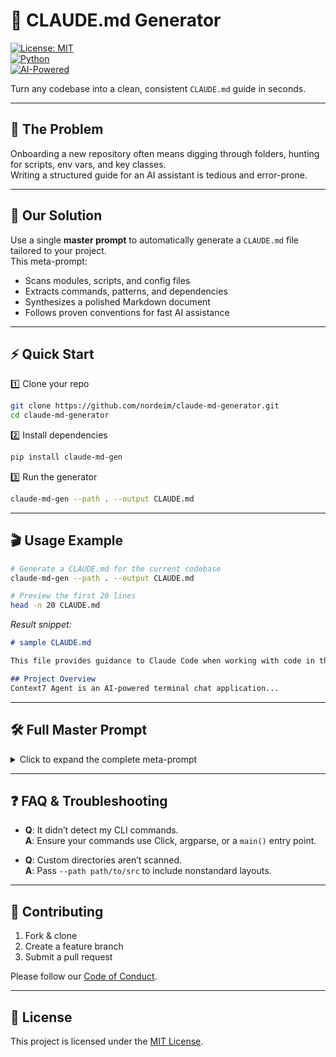# 📄 CLAUDE.md Generator

[![License: MIT](https://img.shields.io/badge/License-MIT-blue.svg)](LICENSE)  
[![Python](https://img.shields.io/badge/Python-3.8%2B-green.svg)]()  
[![AI-Powered](https://img.shields.io/badge/AI-Powered-Yes-orange.svg)]()

Turn any codebase into a clean, consistent `CLAUDE.md` guide in seconds.

---

## 🎯 The Problem

Onboarding a new repository often means digging through folders, hunting for scripts, env vars, and key classes.  
Writing a structured guide for an AI assistant is tedious and error-prone.

---

## 🚀 Our Solution

Use a single **master prompt** to automatically generate a `CLAUDE.md` file tailored to your project.  
This meta-prompt:

- Scans modules, scripts, and config files  
- Extracts commands, patterns, and dependencies  
- Synthesizes a polished Markdown document  
- Follows proven conventions for fast AI assistance  

---

## ⚡ Quick Start

1️⃣ Clone your repo  
```bash
git clone https://github.com/nordeim/claude-md-generator.git
cd claude-md-generator
```

2️⃣ Install dependencies  
```bash
pip install claude-md-gen
```

3️⃣ Run the generator  
```bash
claude-md-gen --path . --output CLAUDE.md
```

---

## 🎬 Usage Example

```bash
# Generate a CLAUDE.md for the current codebase
claude-md-gen --path . --output CLAUDE.md

# Preview the first 20 lines
head -n 20 CLAUDE.md
```

_Result snippet:_  
```markdown
# sample CLAUDE.md

This file provides guidance to Claude Code when working with code in this repository.

## Project Overview
Context7 Agent is an AI-powered terminal chat application...
```

---

## 🛠 Full Master Prompt

<details>
<summary>Click to expand the complete meta-prompt</summary>

```markdown
You are an AI coding assistant. Your task is to generate a comprehensive `CLAUDE.md` file for a new project codebase, following the structure and style of proven `CLAUDE.md` samples.

Use these guidelines:

# CLAUDE.md Template

This file provides guidance to Claude Code (claude.ai/code) when working with code in this repository.

## Project Overview

- **Name**: {{ProjectName}}  
- **Description**: A concise one-line summary of what this project does.

## Quick Start

\`\`\`bash
# Install dependencies
{{DependencyInstallCommand}}

# Set up environment
{{EnvSetupCommands}}  # e.g., copy `.env.example` to `.env` and fill in secrets

# Run the application
{{RunCommand}}
\`\`\`

## Core Architecture

### Main Components

- **{{ComponentName}}** (`{{relative/path/to/file.py}}`): 
  - Brief description of its responsibility.
- **...**

### Key Design Patterns

- **{{PatternName}}**: Describe how and where it’s used.
- **...**

## Development Commands

### Setup

\`\`\`bash
# with Poetry
{{PoetryInstallCommands}}
# or pip
{{PipInstallCommands}}
\`\`\`

### Running

\`\`\`bash
{{MainRunCommand}}
{{AltRunCommand}}
\`\`\`

## Environment Variables

- `VAR_NAME` – Description and default.
- `...`

## Key Files & Responsibilities

| File Path                     | Purpose                                | Key Classes / Functions         |
|-------------------------------|----------------------------------------|---------------------------------|
| `{{path/to/file.py}}`         | One-line summary                       | `ClassOrFunc1`, `ClassOrFunc2`  |
| `...`                         |                                        |                                 |

## Integrations (if applicable)

- **{{ServiceName}}** integration:
  - Library/package used.
  - Config file: `{{config.json}}`.
  - Wiring in code.

## Testing

\`\`\`bash
# Run all tests
{{TestCommand}}

# Specific tests
{{SelectiveTestCommand}}

# Coverage
{{CoverageCommand}}
\`\`\`

## File Structure

\`\`\`
src/
├── module1.py
├── subpkg/
│   └── module2.py
...
data/
└── ...
\`\`\`

## Common Development Tasks

1. **Adding a feature**  
2. **Extending commands**  
3. **Updating integrations**  
4. Lint / Format / Type-check  
\`\`\`bash
{{LintCommand}}
{{FormatCommand}}
{{TypeCheckCommand}}
\`\`\`

## Performance Notes / Data Storage

- Caching, async persistence, file formats.
- Known limits.
```

</details>

---

## ❓ FAQ & Troubleshooting

- **Q**: It didn’t detect my CLI commands.  
  **A**: Ensure your commands use Click, argparse, or a `main()` entry point.

- **Q**: Custom directories aren’t scanned.  
  **A**: Pass `--path path/to/src` to include nonstandard layouts.

---

## 🤝 Contributing

1. Fork & clone  
2. Create a feature branch  
3. Submit a pull request  

Please follow our [Code of Conduct](CODE_OF_CONDUCT.md).

---

## 📜 License

This project is licensed under the [MIT License](LICENSE).
